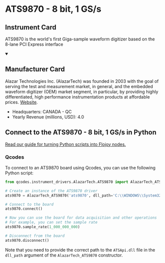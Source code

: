 
# ATS9870 - 8 bit, 1 GS/s

## Instrument Card

ATS9870 is the world's first Giga-sample waveform digitizer based on the 8-lane PCI Express interface

<details open>
<summary><h2>Manufacturer Card</h2></summary>
Alazar Technologies Inc. (AlazarTech) was founded in 2003 with the goal of serving the test and measurement market, in general, and the embedded waveform digitizer (OEM) market segment, in particular, by providing highly differentiated, high performance instrumentation products at affordable prices. <a href=https://www.alazartech.com/>Website</a>.

<ul>
  <li>Headquarters: CANADA - QC</li>
  <li>Yearly Revenue (millions, USD): 4.0</li>
</ul>
</details>

## Connect to the ATS9870 - 8 bit, 1 GS/s in Python

[Read our guide for turning Python scripts into Flojoy nodes.](https://docs.flojoy.ai/custom-nodes/creating-custom-node/)


### Qcodes

To connect to an ATS9870 board using Qcodes, you can use the following Python script:

```python
from qcodes.instrument_drivers.AlazarTech.ATS9870 import AlazarTech_ATS9870

# Create an instance of the ATS9870 driver
ats9870 = AlazarTech_ATS9870('ats9870', dll_path='C:\\WINDOWS\\System32\\ATSApi.dll')

# Connect to the board
ats9870.connect()

# Now you can use the board for data acquisition and other operations
# For example, you can set the sample rate
ats9870.sample_rate(1_000_000_000)

# Disconnect from the board
ats9870.disconnect()
```

Note that you need to provide the correct path to the `ATSApi.dll` file in the `dll_path` argument of the `AlazarTech_ATS9870` constructor.

